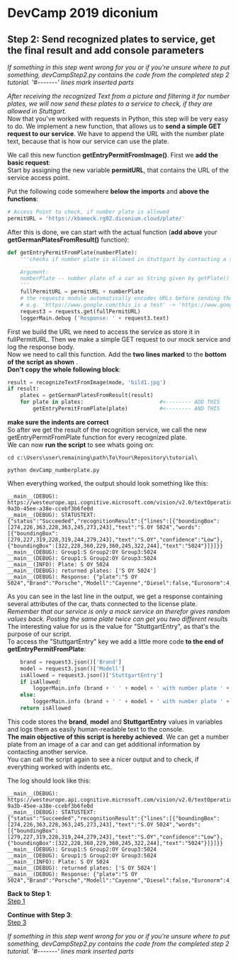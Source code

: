 # DevCamp 2019 diconium

## Step 2: Send recognized plates to service, get the final result and add console parameters

*If something in this step went wrong for you or if you're unsure where to put something, devCampStep2.py contains the code from the completed step 2 tutorial.*
 *'#-------' lines mark inserted parts*

*After receiving the recognized Text from a picture and filtering it for number plates, we will now send these plates to a service to check, if they are allowed in Stuttgart.*  
Now that you've worked with requests in Python, this step will be very easy to do.
We implement a new function, that allows us to **send a simple GET request to our service**. We have to append the URL with the number plate text, because that is how our service can use the plate.  

We call this new function **getEntryPermitFromImage()**. First we **add the basic request**:  
Start by assigning the new variable **permitURL**, that contains the URL of the service access point.  

Put the following code somewhere **below the imports** and **above the functions**:

```python
# Access Point to check, if number plate is allowed
permitURL = 'https://kbamock.rg02.diconium.cloud/plate/'
```

After this is done, we can start with the actual function (**add above** your **getGermanPlatesFromResult()** function):  

```python
def getEntryPermitFromPlate(numberPlate):
    '''checks if number plate is allowed in Stuttgart by contacting a service.

    Argument:
    numberPlate -- number plate of a car as String given by getPlate()
    '''
    fullPermitURL = permitURL + numberPlate
    # the requests module automatically encodes URLs before sending the request.
    # e.g. 'https://www.google.com/this is a test' -> 'https://www.google.com/this%20is%20a%20test'
    request3 = requests.get(fullPermitURL)
    loggerMain.debug ('Response: ' + request3.text)
```

First we build the URL we need to access the service as store it in fullPermitURL.
Then we make a simple GET request to our mock service and log the response body.  
Now we need to call this function. Add the **two lines marked** to the **bottom of the script as shown** .  
 **Don't copy the whole following block**:

```python
result = recognizeTextFromImage(mode, 'bild1.jpg')
if result:
    plates = getGermanPlatesFromResult(result)
    for plate in plates:                        #<-------- ADD THIS
        getEntryPermitFromPlate(plate)          #<-------- AND THIS
```

**make sure the indents are correct**  
So after we get the result of the recognition service, we call the new getEntryPermitFromPlate function for every recognized plate.  
We can now **run the script** to see whats going on:  

    cd c:\Users\user\remaining\path\To\Your\Repository\tutorial\

    python devCamp_numberplate.py

When everything worked, the output should look something like this:  

```
__main__(DEBUG): https://westeurope.api.cognitive.microsoft.com/vision/v2.0/textOperations/fdbdd253-9a3b-45ee-a38e-ccebf3b6fe0d
__main__(DEBUG): STATUSTEXT: {"status":"Succeeded","recognitionResult":{"lines":[{"boundingBox":[274,226,363,228,363,245,273,243],"text":"S.OY 5024","words":[{"boundingBox":[279,227,319,228,319,244,279,243],"text":"S.OY","confidence":"Low"},{"boundingBox":[322,228,360,229,360,245,322,244],"text":"5024"}]}]}}
__main__(DEBUG): Group1:S Group2:OY Group3:5024
__main__(DEBUG): Group1:S Group2:OY Group3:5024
__main__(INFO): Plate: S OY 5024
__main__(DEBUG): returned plates: ['S OY 5024']
__main__(DEBUG): Response: {"plate":"S OY 5024","Brand":"Porsche","Modell":"Cayenne","Diesel":false,"Euronorm":4,"StuttgartEntry":true,"DatabaseLookup":false}
```

As you can see in the last line in the output, we get a response containing several attributes of the car, thats connected to the license plate.  
*Remember that our service is only a mock service an therefor gives random values back. Posting the same plate twice can get you two different results*  
The interesting value for us is the value for "StuttgartEntry", as that's the purpose of our script.  
To access the "StuttgartEntry" key we add a little more code **to the end of getEntryPermitFromPlate**:  

```python
    brand = request3.json()['Brand']
    model = request3.json()['Modell']
    isAllowed = request3.json()['StuttgartEntry']
    if isAllowed:
        loggerMain.info (brand + ' ' + model + ' with number plate ' + numberPlate + ' is allowed to enter Stuttgart.')
    else:
        loggerMain.info (brand + ' ' + model + ' with number plate ' + numberPlate + ' is forbidden to enter Stuttgart.')
    return isAllowed
```

This code stores the **brand**, **model** and **StuttgartEntry** values in variables and logs them as easily human-readable text to the console.  
**The main objective of this script is hereby achieved**. We can get a number plate from an image of a car and can get additional information by contacting another service.  
You can call the script again to see a nicer output and to check, if everything worked with indents etc.  

The log should look like this:  

```
__main__(DEBUG): https://westeurope.api.cognitive.microsoft.com/vision/v2.0/textOperations/fdbdd253-9a3b-45ee-a38e-ccebf3b6fe0d
__main__(DEBUG): STATUSTEXT: {"status":"Succeeded","recognitionResult":{"lines":[{"boundingBox":[274,226,363,228,363,245,273,243],"text":"S.OY 5024","words":[{"boundingBox":[279,227,319,228,319,244,279,243],"text":"S.OY","confidence":"Low"},{"boundingBox":[322,228,360,229,360,245,322,244],"text":"5024"}]}]}}
__main__(DEBUG): Group1:S Group2:OY Group3:5024
__main__(DEBUG): Group1:S Group2:OY Group3:5024
__main__(INFO): Plate: S OY 5024
__main__(DEBUG): returned plates: ['S OY 5024']
__main__(DEBUG): Response: {"plate":"S OY 5024","Brand":"Porsche","Modell":"Cayenne","Diesel":false,"Euronorm":4,"StuttgartEntry":true,"DatabaseLookup":false}
```

**Back to Step 1**:  
[Step 1](https://github.com/volkerhielscher/netnei/blob/master/tutorial/step_1/)  

**Continue with Step 3**:  
[Step 3](https://github.com/volkerhielscher/netnei/blob/master/tutorial/step_3/)

*If something in this step went wrong for you or if you're unsure where to put something, devCampStep2.py contains the code from the completed step 2 tutorial.*
 *'#-------' lines mark inserted parts*